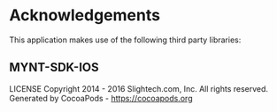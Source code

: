 # Acknowledgements
This application makes use of the following third party libraries:

## MYNT-SDK-IOS

LICENSE Copyright 2014 - 2016 Slightech.com, Inc. All rights reserved.
Generated by CocoaPods - https://cocoapods.org
